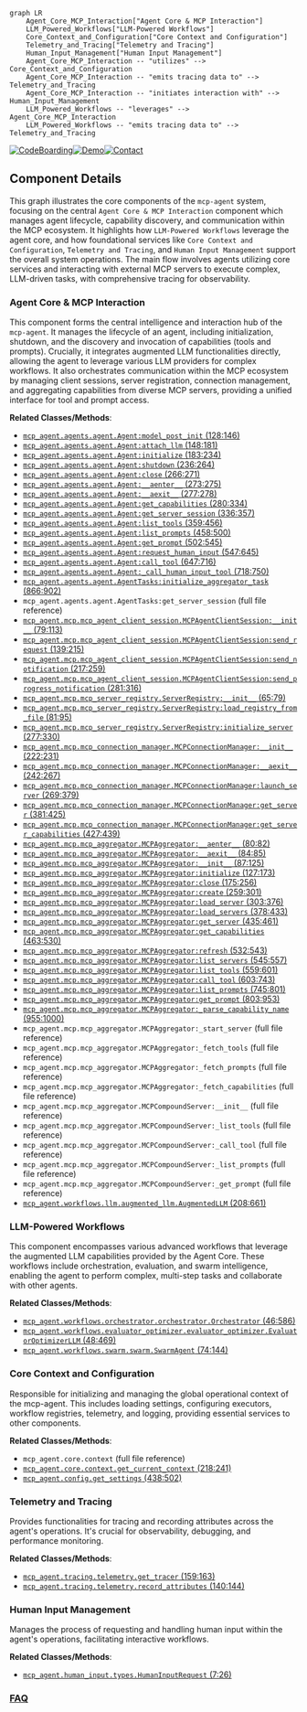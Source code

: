 ```mermaid
graph LR
    Agent_Core_MCP_Interaction["Agent Core & MCP Interaction"]
    LLM_Powered_Workflows["LLM-Powered Workflows"]
    Core_Context_and_Configuration["Core Context and Configuration"]
    Telemetry_and_Tracing["Telemetry and Tracing"]
    Human_Input_Management["Human Input Management"]
    Agent_Core_MCP_Interaction -- "utilizes" --> Core_Context_and_Configuration
    Agent_Core_MCP_Interaction -- "emits tracing data to" --> Telemetry_and_Tracing
    Agent_Core_MCP_Interaction -- "initiates interaction with" --> Human_Input_Management
    LLM_Powered_Workflows -- "leverages" --> Agent_Core_MCP_Interaction
    LLM_Powered_Workflows -- "emits tracing data to" --> Telemetry_and_Tracing
```
[![CodeBoarding](https://img.shields.io/badge/Generated%20by-CodeBoarding-9cf?style=flat-square)](https://github.com/CodeBoarding/GeneratedOnBoardings)[![Demo](https://img.shields.io/badge/Try%20our-Demo-blue?style=flat-square)](https://www.codeboarding.org/demo)[![Contact](https://img.shields.io/badge/Contact%20us%20-%20contact@codeboarding.org-lightgrey?style=flat-square)](mailto:contact@codeboarding.org)

## Component Details

This graph illustrates the core components of the `mcp-agent` system, focusing on the central `Agent Core & MCP Interaction` component which manages agent lifecycle, capability discovery, and communication within the MCP ecosystem. It highlights how `LLM-Powered Workflows` leverage the agent core, and how foundational services like `Core Context and Configuration`, `Telemetry and Tracing`, and `Human Input Management` support the overall system operations. The main flow involves agents utilizing core services and interacting with external MCP servers to execute complex, LLM-driven tasks, with comprehensive tracing for observability.

### Agent Core & MCP Interaction
This component forms the central intelligence and interaction hub of the `mcp-agent`. It manages the lifecycle of an agent, including initialization, shutdown, and the discovery and invocation of capabilities (tools and prompts). Crucially, it integrates augmented LLM functionalities directly, allowing the agent to leverage various LLM providers for complex workflows. It also orchestrates communication within the MCP ecosystem by managing client sessions, server registration, connection management, and aggregating capabilities from diverse MCP servers, providing a unified interface for tool and prompt access.


**Related Classes/Methods**:

- <a href="https://github.com/lastmile-ai/mcp-agent/blob/master/src/mcp_agent/agents/agent.py#L128-L146" target="_blank" rel="noopener noreferrer">`mcp_agent.agents.agent.Agent:model_post_init` (128:146)</a>
- <a href="https://github.com/lastmile-ai/mcp-agent/blob/master/src/mcp_agent/agents/agent.py#L148-L181" target="_blank" rel="noopener noreferrer">`mcp_agent.agents.agent.Agent:attach_llm` (148:181)</a>
- <a href="https://github.com/lastmile-ai/mcp-agent/blob/master/src/mcp_agent/agents/agent.py#L183-L234" target="_blank" rel="noopener noreferrer">`mcp_agent.agents.agent.Agent:initialize` (183:234)</a>
- <a href="https://github.com/lastmile-ai/mcp-agent/blob/master/src/mcp_agent/agents/agent.py#L236-L264" target="_blank" rel="noopener noreferrer">`mcp_agent.agents.agent.Agent:shutdown` (236:264)</a>
- <a href="https://github.com/lastmile-ai/mcp-agent/blob/master/src/mcp_agent/agents/agent.py#L266-L271" target="_blank" rel="noopener noreferrer">`mcp_agent.agents.agent.Agent:close` (266:271)</a>
- <a href="https://github.com/lastmile-ai/mcp-agent/blob/master/src/mcp_agent/agents/agent.py#L273-L275" target="_blank" rel="noopener noreferrer">`mcp_agent.agents.agent.Agent:__aenter__` (273:275)</a>
- <a href="https://github.com/lastmile-ai/mcp-agent/blob/master/src/mcp_agent/agents/agent.py#L277-L278" target="_blank" rel="noopener noreferrer">`mcp_agent.agents.agent.Agent:__aexit__` (277:278)</a>
- <a href="https://github.com/lastmile-ai/mcp-agent/blob/master/src/mcp_agent/agents/agent.py#L280-L334" target="_blank" rel="noopener noreferrer">`mcp_agent.agents.agent.Agent:get_capabilities` (280:334)</a>
- <a href="https://github.com/lastmile-ai/mcp-agent/blob/master/src/mcp_agent/agents/agent.py#L336-L357" target="_blank" rel="noopener noreferrer">`mcp_agent.agents.agent.Agent:get_server_session` (336:357)</a>
- <a href="https://github.com/lastmile-ai/mcp-agent/blob/master/src/mcp_agent/agents/agent.py#L359-L456" target="_blank" rel="noopener noreferrer">`mcp_agent.agents.agent.Agent:list_tools` (359:456)</a>
- <a href="https://github.com/lastmile-ai/mcp-agent/blob/master/src/mcp_agent/agents/agent.py#L458-L500" target="_blank" rel="noopener noreferrer">`mcp_agent.agents.agent.Agent:list_prompts` (458:500)</a>
- <a href="https://github.com/lastmile-ai/mcp-agent/blob/master/src/mcp_agent/agents/agent.py#L502-L545" target="_blank" rel="noopener noreferrer">`mcp_agent.agents.agent.Agent:get_prompt` (502:545)</a>
- <a href="https://github.com/lastmile-ai/mcp-agent/blob/master/src/mcp_agent/agents/agent.py#L547-L645" target="_blank" rel="noopener noreferrer">`mcp_agent.agents.agent.Agent:request_human_input` (547:645)</a>
- <a href="https://github.com/lastmile-ai/mcp-agent/blob/master/src/mcp_agent/agents/agent.py#L647-L716" target="_blank" rel="noopener noreferrer">`mcp_agent.agents.agent.Agent:call_tool` (647:716)</a>
- <a href="https://github.com/lastmile-ai/mcp-agent/blob/master/src/mcp_agent/agents/agent.py#L718-L750" target="_blank" rel="noopener noreferrer">`mcp_agent.agents.agent.Agent:_call_human_input_tool` (718:750)</a>
- <a href="https://github.com/lastmile-ai/mcp-agent/blob/master/src/mcp_agent/agents/agent.py#L866-L902" target="_blank" rel="noopener noreferrer">`mcp_agent.agents.agent.AgentTasks:initialize_aggregator_task` (866:902)</a>
- `mcp_agent.agents.agent.AgentTasks:get_server_session` (full file reference)
- <a href="https://github.com/lastmile-ai/mcp-agent/blob/master/src/mcp_agent/mcp/mcp_agent_client_session.py#L79-L113" target="_blank" rel="noopener noreferrer">`mcp_agent.mcp.mcp_agent_client_session.MCPAgentClientSession:__init__` (79:113)</a>
- <a href="https://github.com/lastmile-ai/mcp-agent/blob/master/src/mcp_agent/mcp/mcp_agent_client_session.py#L139-L215" target="_blank" rel="noopener noreferrer">`mcp_agent.mcp.mcp_agent_client_session.MCPAgentClientSession:send_request` (139:215)</a>
- <a href="https://github.com/lastmile-ai/mcp-agent/blob/master/src/mcp_agent/mcp/mcp_agent_client_session.py#L217-L259" target="_blank" rel="noopener noreferrer">`mcp_agent.mcp.mcp_agent_client_session.MCPAgentClientSession:send_notification` (217:259)</a>
- <a href="https://github.com/lastmile-ai/mcp-agent/blob/master/src/mcp_agent/mcp/mcp_agent_client_session.py#L281-L316" target="_blank" rel="noopener noreferrer">`mcp_agent.mcp.mcp_agent_client_session.MCPAgentClientSession:send_progress_notification` (281:316)</a>
- <a href="https://github.com/lastmile-ai/mcp-agent/blob/master/src/mcp_agent/mcp/mcp_server_registry.py#L65-L79" target="_blank" rel="noopener noreferrer">`mcp_agent.mcp.mcp_server_registry.ServerRegistry:__init__` (65:79)</a>
- <a href="https://github.com/lastmile-ai/mcp-agent/blob/master/src/mcp_agent/mcp/mcp_server_registry.py#L81-L95" target="_blank" rel="noopener noreferrer">`mcp_agent.mcp.mcp_server_registry.ServerRegistry:load_registry_from_file` (81:95)</a>
- <a href="https://github.com/lastmile-ai/mcp-agent/blob/master/src/mcp_agent/mcp/mcp_server_registry.py#L277-L330" target="_blank" rel="noopener noreferrer">`mcp_agent.mcp.mcp_server_registry.ServerRegistry:initialize_server` (277:330)</a>
- <a href="https://github.com/lastmile-ai/mcp-agent/blob/master/src/mcp_agent/mcp/mcp_connection_manager.py#L222-L231" target="_blank" rel="noopener noreferrer">`mcp_agent.mcp.mcp_connection_manager.MCPConnectionManager:__init__` (222:231)</a>
- <a href="https://github.com/lastmile-ai/mcp-agent/blob/master/src/mcp_agent/mcp/mcp_connection_manager.py#L242-L267" target="_blank" rel="noopener noreferrer">`mcp_agent.mcp.mcp_connection_manager.MCPConnectionManager:__aexit__` (242:267)</a>
- <a href="https://github.com/lastmile-ai/mcp-agent/blob/master/src/mcp_agent/mcp/mcp_connection_manager.py#L269-L379" target="_blank" rel="noopener noreferrer">`mcp_agent.mcp.mcp_connection_manager.MCPConnectionManager:launch_server` (269:379)</a>
- <a href="https://github.com/lastmile-ai/mcp-agent/blob/master/src/mcp_agent/mcp/mcp_connection_manager.py#L381-L425" target="_blank" rel="noopener noreferrer">`mcp_agent.mcp.mcp_connection_manager.MCPConnectionManager:get_server` (381:425)</a>
- <a href="https://github.com/lastmile-ai/mcp-agent/blob/master/src/mcp_agent/mcp/mcp_connection_manager.py#L427-L439" target="_blank" rel="noopener noreferrer">`mcp_agent.mcp.mcp_connection_manager.MCPConnectionManager:get_server_capabilities` (427:439)</a>
- <a href="https://github.com/lastmile-ai/mcp-agent/blob/master/src/mcp_agent/mcp/mcp_aggregator.py#L80-L82" target="_blank" rel="noopener noreferrer">`mcp_agent.mcp.mcp_aggregator.MCPAggregator:__aenter__` (80:82)</a>
- <a href="https://github.com/lastmile-ai/mcp-agent/blob/master/src/mcp_agent/mcp/mcp_aggregator.py#L84-L85" target="_blank" rel="noopener noreferrer">`mcp_agent.mcp.mcp_aggregator.MCPAggregator:__aexit__` (84:85)</a>
- <a href="https://github.com/lastmile-ai/mcp-agent/blob/master/src/mcp_agent/mcp/mcp_aggregator.py#L87-L125" target="_blank" rel="noopener noreferrer">`mcp_agent.mcp.mcp_aggregator.MCPAggregator:__init__` (87:125)</a>
- <a href="https://github.com/lastmile-ai/mcp-agent/blob/master/src/mcp_agent/mcp/mcp_aggregator.py#L127-L173" target="_blank" rel="noopener noreferrer">`mcp_agent.mcp.mcp_aggregator.MCPAggregator:initialize` (127:173)</a>
- <a href="https://github.com/lastmile-ai/mcp-agent/blob/master/src/mcp_agent/mcp/mcp_aggregator.py#L175-L256" target="_blank" rel="noopener noreferrer">`mcp_agent.mcp.mcp_aggregator.MCPAggregator:close` (175:256)</a>
- <a href="https://github.com/lastmile-ai/mcp-agent/blob/master/src/mcp_agent/mcp/mcp_aggregator.py#L259-L301" target="_blank" rel="noopener noreferrer">`mcp_agent.mcp.mcp_aggregator.MCPAggregator:create` (259:301)</a>
- <a href="https://github.com/lastmile-ai/mcp-agent/blob/master/src/mcp_agent/mcp/mcp_aggregator.py#L303-L376" target="_blank" rel="noopener noreferrer">`mcp_agent.mcp.mcp_aggregator.MCPAggregator:load_server` (303:376)</a>
- <a href="https://github.com/lastmile-ai/mcp-agent/blob/master/src/mcp_agent/mcp/mcp_aggregator.py#L378-L433" target="_blank" rel="noopener noreferrer">`mcp_agent.mcp.mcp_aggregator.MCPAggregator:load_servers` (378:433)</a>
- <a href="https://github.com/lastmile-ai/mcp-agent/blob/master/src/mcp_agent/mcp/mcp_aggregator.py#L435-L461" target="_blank" rel="noopener noreferrer">`mcp_agent.mcp.mcp_aggregator.MCPAggregator:get_server` (435:461)</a>
- <a href="https://github.com/lastmile-ai/mcp-agent/blob/master/src/mcp_agent/mcp/mcp_aggregator.py#L463-L530" target="_blank" rel="noopener noreferrer">`mcp_agent.mcp.mcp_aggregator.MCPAggregator:get_capabilities` (463:530)</a>
- <a href="https://github.com/lastmile-ai/mcp-agent/blob/master/src/mcp_agent/mcp/mcp_aggregator.py#L532-L543" target="_blank" rel="noopener noreferrer">`mcp_agent.mcp.mcp_aggregator.MCPAggregator:refresh` (532:543)</a>
- <a href="https://github.com/lastmile-ai/mcp-agent/blob/master/src/mcp_agent/mcp/mcp_aggregator.py#L545-L557" target="_blank" rel="noopener noreferrer">`mcp_agent.mcp.mcp_aggregator.MCPAggregator:list_servers` (545:557)</a>
- <a href="https://github.com/lastmile-ai/mcp-agent/blob/master/src/mcp_agent/mcp/mcp_aggregator.py#L559-L601" target="_blank" rel="noopener noreferrer">`mcp_agent.mcp.mcp_aggregator.MCPAggregator:list_tools` (559:601)</a>
- <a href="https://github.com/lastmile-ai/mcp-agent/blob/master/src/mcp_agent/mcp/mcp_aggregator.py#L603-L743" target="_blank" rel="noopener noreferrer">`mcp_agent.mcp.mcp_aggregator.MCPAggregator:call_tool` (603:743)</a>
- <a href="https://github.com/lastmile-ai/mcp-agent/blob/master/src/mcp_agent/mcp/mcp_aggregator.py#L745-L801" target="_blank" rel="noopener noreferrer">`mcp_agent.mcp.mcp_aggregator.MCPAggregator:list_prompts` (745:801)</a>
- <a href="https://github.com/lastmile-ai/mcp-agent/blob/master/src/mcp_agent/mcp/mcp_aggregator.py#L803-L953" target="_blank" rel="noopener noreferrer">`mcp_agent.mcp.mcp_aggregator.MCPAggregator:get_prompt` (803:953)</a>
- <a href="https://github.com/lastmile-ai/mcp-agent/blob/master/src/mcp_agent/mcp/mcp_aggregator.py#L955-L1000" target="_blank" rel="noopener noreferrer">`mcp_agent.mcp.mcp_aggregator.MCPAggregator:_parse_capability_name` (955:1000)</a>
- `mcp_agent.mcp.mcp_aggregator.MCPAggregator:_start_server` (full file reference)
- `mcp_agent.mcp.mcp_aggregator.MCPAggregator:_fetch_tools` (full file reference)
- `mcp_agent.mcp.mcp_aggregator.MCPAggregator:_fetch_prompts` (full file reference)
- `mcp_agent.mcp.mcp_aggregator.MCPAggregator:_fetch_capabilities` (full file reference)
- `mcp_agent.mcp.mcp_aggregator.MCPCompoundServer:__init__` (full file reference)
- `mcp_agent.mcp.mcp_aggregator.MCPCompoundServer:_list_tools` (full file reference)
- `mcp_agent.mcp.mcp_aggregator.MCPCompoundServer:_call_tool` (full file reference)
- `mcp_agent.mcp.mcp_aggregator.MCPCompoundServer:_list_prompts` (full file reference)
- `mcp_agent.mcp.mcp_aggregator.MCPCompoundServer:_get_prompt` (full file reference)
- <a href="https://github.com/lastmile-ai/mcp-agent/blob/master/src/mcp_agent/workflows/llm/augmented_llm.py#L208-L661" target="_blank" rel="noopener noreferrer">`mcp_agent.workflows.llm.augmented_llm.AugmentedLLM` (208:661)</a>


### LLM-Powered Workflows
This component encompasses various advanced workflows that leverage the augmented LLM capabilities provided by the Agent Core. These workflows include orchestration, evaluation, and swarm intelligence, enabling the agent to perform complex, multi-step tasks and collaborate with other agents.


**Related Classes/Methods**:

- <a href="https://github.com/lastmile-ai/mcp-agent/blob/master/src/mcp_agent/workflows/orchestrator/orchestrator.py#L46-L586" target="_blank" rel="noopener noreferrer">`mcp_agent.workflows.orchestrator.orchestrator.Orchestrator` (46:586)</a>
- <a href="https://github.com/lastmile-ai/mcp-agent/blob/master/src/mcp_agent/workflows/evaluator_optimizer/evaluator_optimizer.py#L48-L469" target="_blank" rel="noopener noreferrer">`mcp_agent.workflows.evaluator_optimizer.evaluator_optimizer.EvaluatorOptimizerLLM` (48:469)</a>
- <a href="https://github.com/lastmile-ai/mcp-agent/blob/master/src/mcp_agent/workflows/swarm/swarm.py#L74-L144" target="_blank" rel="noopener noreferrer">`mcp_agent.workflows.swarm.swarm.SwarmAgent` (74:144)</a>


### Core Context and Configuration
Responsible for initializing and managing the global operational context of the mcp-agent. This includes loading settings, configuring executors, workflow registries, telemetry, and logging, providing essential services to other components.


**Related Classes/Methods**:

- `mcp_agent.core.context` (full file reference)
- <a href="https://github.com/lastmile-ai/mcp-agent/blob/master/src/mcp_agent/core/context.py#L218-L241" target="_blank" rel="noopener noreferrer">`mcp_agent.core.context.get_current_context` (218:241)</a>
- <a href="https://github.com/lastmile-ai/mcp-agent/blob/master/src/mcp_agent/config.py#L438-L502" target="_blank" rel="noopener noreferrer">`mcp_agent.config.get_settings` (438:502)</a>


### Telemetry and Tracing
Provides functionalities for tracing and recording attributes across the agent's operations. It's crucial for observability, debugging, and performance monitoring.


**Related Classes/Methods**:

- <a href="https://github.com/lastmile-ai/mcp-agent/blob/master/src/mcp_agent/tracing/telemetry.py#L159-L163" target="_blank" rel="noopener noreferrer">`mcp_agent.tracing.telemetry.get_tracer` (159:163)</a>
- <a href="https://github.com/lastmile-ai/mcp-agent/blob/master/src/mcp_agent/tracing/telemetry.py#L140-L144" target="_blank" rel="noopener noreferrer">`mcp_agent.tracing.telemetry.record_attributes` (140:144)</a>


### Human Input Management
Manages the process of requesting and handling human input within the agent's operations, facilitating interactive workflows.


**Related Classes/Methods**:

- <a href="https://github.com/lastmile-ai/mcp-agent/blob/master/src/mcp_agent/human_input/types.py#L7-L26" target="_blank" rel="noopener noreferrer">`mcp_agent.human_input.types.HumanInputRequest` (7:26)</a>




### [FAQ](https://github.com/CodeBoarding/GeneratedOnBoardings/tree/main?tab=readme-ov-file#faq)